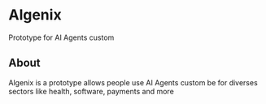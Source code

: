 # Algenix

Prototype for AI Agents custom

## About 

Algenix is a prototype allows people use AI Agents custom be for diverses sectors like health, software, payments and more
